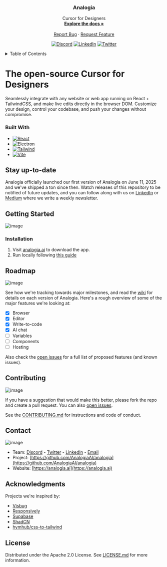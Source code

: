 <!-- Improved compatibility of back to top link: See: https://github.com/othneildrew/Best-README-Template/pull/73 -->

<a id="readme-top"></a>

<!-- ![image](https://github.com/user-attachments/assets/7b787ac7-96cd-44fd-90da-46996e1e1bf5) -->

<div align="center">
<h3 align="center">Analogia</h3>
  <p align="center">
    Cursor for Designers
    <br />
    <a href="https://github.com/AnalogiaAI/analogia/wiki"><strong>Explore the docs »</strong></a>
    <br />
    <br />
    <!-- <a href="https://youtu.be/RSX_3EaO5eU?feature=shared">View Demo</a> -->
    <!-- · -->
    <a href="https://github.com/AnalogiaAI/analogia/issues/new?labels=bug&template=bug-report---.md">Report Bug</a>
    ·
    <a href="https://github.com/AnalogiaAI/analogia/issues/new?labels=enhancement&template=feature-request---.md">Request Feature</a>
  </p>
  <!-- PROJECT SHIELDS -->
<!--
*** I'm using markdown "reference style" links for readability.
*** Reference links are enclosed in brackets [ ] instead of parentheses ( ).
*** See the bottom of this document for the declaration of the reference variables
*** for contributors-url, forks-url, etc. This is an optional, concise syntax you may use.
*** https://www.markdownguide.org/basic-syntax/#reference-style-links
-->
<!-- [![Contributors][contributors-shield]][contributors-url]
[![Forks][forks-shield]][forks-url]
[![Stargazers][stars-shield]][stars-url]
[![Issues][issues-shield]][issues-url]
[![Apache License][license-shield]][license-url] -->

[![Discord][discord-shield]][discord-url]
[![LinkedIn][linkedin-shield]][linkedin-url]
[![Twitter][twitter-shield]][twitter-url]

<!-- [![Weave][weave-shield]][weave-url] -->

</div>

<!-- TABLE OF CONTENTS -->
<details>
  <summary>Table of Contents</summary>
  <ol>
    <li><a href="#installation">Installation</a></li>
    <!-- <li><a href="#usage">Usage</a></li> -->
    <li><a href="#roadmap">Roadmap</a></li>
    <li><a href="#contributing">Contributing</a></li>
    <li><a href="#contact">Contact</a></li>
    <li><a href="#acknowledgments">Acknowledgments</a></li>
    <li><a href="#license">License</a></li>
  </ol>
</details>

# The open-source Cursor for Designers

Seamlessly integrate with any website or web app running on React + TailwindCSS, and make live edits directly in the browser DOM. Customize your design, control your codebase, and push your changes without compromise.

<!-- https://github.com/user-attachments/assets/c8782d1e-fedc-46f3-8735-c3a762d4db16

![Analogia-GitHub-Example](https://github.com/user-attachments/assets/642de37a-72cc-4056-8eb7-8eb42714cdc4) -->

### Built With

- [![React][React.js]][React-url]
- [![Electron][Electron.js]][Electron-url]
- [![Tailwind][TailwindCSS]][Tailwind-url]
- [![Vite][Vite.js]][Vite-url]

## Stay up-to-date

Analogia officially launched our first version of Analogia on June 11, 2025 and we've shipped a ton since then. Watch releases of this repository to be notified of future updates, and you can follow along with us on [LinkedIn](https://www.linkedin.com/company/onlook-dev) or [Medium](https://medium.com/@analogia) where we write a weekly newsletter.

<!-- ![Starproject](https://github.com/user-attachments/assets/07742b21-dd98-4be3-b6a6-13d8132af398) -->

## Getting Started

![image](https://github.com/user-attachments/assets/18b6ad5a-1d5a-4396-af8c-8b85936acf39)

### Installation

1.  Visit [analogia.ai](https://analogia.ai/) to download the app.
2.  Run locally following [this guide](https://github.com/AnalogiaAI/analogia/wiki/Building-from-source)

<!-- ### Usage

Analogia will run on any React project, bring your own React project or create one using Analogia

<img width="676" alt="Screenshot 2024-11-27 at 9 36 47 AM" src="https://github.com/user-attachments/assets/ec5c9bb2-7d0a-4754-962e-5d0c9fe0d706">

Use the chat to create or edit a project you're working on. At any time, you can always right-click an element to open up the exact location of the element in code. Just be sure to choose your preferred IDE in the upper-right Corner of the screen.

<img width="600" alt="image" src="https://github.com/user-attachments/assets/4ad9f411-b172-4430-81ef-650f4f314666" />

<img width="403" alt="image" src="https://github.com/user-attachments/assets/44339458-05a7-46c3-b4f8-b7e125260216" /> -->

## Roadmap

![image](https://github.com/user-attachments/assets/f64b51df-03be-44d1-ae35-82e6dc960d06)

See how we're tracking towards major milestones, and read the [wiki](https://github.com/AnalogiaAI/analogia/wiki/Roadmap) for details on each version of Analogia. Here's a rough overview of some of the major features we're looking at:

- [x] Browser
- [x] Editor
- [x] Write-to-code
- [x] AI chat
- [ ] Variables
- [ ] Components
- [ ] Hosting

Also check the [open issues](https://github.com/AnalogiaAI/analogia/issues) for a full list of proposed features (and known issues).

## Contributing

![image](https://github.com/user-attachments/assets/ecc94303-df23-46ae-87dc-66b040396e0b)

If you have a suggestion that would make this better, please fork the repo and create a pull request. You can also [open issues](https://github.com/AnalogiaAI/analogia/issues).

See the [CONTRIBUTING.md](CONTRIBUTING.md) for instructions and code of conduct.

<!-- #### Contributors

<a href="https://github.com/AnalogiaAI/analogia/graphs/contributors">
  <img src="https://contrib.rocks/image?repo=AnalogiaAI/analogia&t=1" />
</a> -->

## Contact

![image](https://github.com/user-attachments/assets/60684b68-1925-4550-8efd-51a1509fc953)

- Team: [Discord](https://discord.gg/HYzeUDXJvZ) - [Twitter](https://twitter.com/analogia_ai) - [LinkedIn](https://www.linkedin.com/company/onlook-dev/) - [Email](mailto:contact@analogia.ai)
- Project: [https://github.com/AnalogiaAI/analogia](https://github.com/AnalogiaAI/analogia)
- Website: [https://analogia.ai](https://analogia.ai)

## Acknowledgments

Projects we're inspired by:

- [Visbug](https://github.com/GoogleChromeLabs/ProjectVisBug)
- [Responsively](https://github.com/responsively-org/responsively-app)
- [Supabase](https://github.com/supabase/supabase)
- [ShadCN](https://github.com/shadcn-ui/ui)
- [hymhub/css-to-tailwind](https://github.com/hymhub/css-to-tailwind)

## License

Distributed under the Apache 2.0 License. See [LICENSE.md](LICENSE.md) for more information.

<!-- https://www.markdownguide.org/basic-syntax/#reference-style-links -->

[contributors-shield]: https://img.shields.io/github/contributors/AnalogiaAI/studio.svg?style=for-the-badge
[contributors-url]: https://github.com/AnalogiaAI/analogia/graphs/contributors
[forks-shield]: https://img.shields.io/github/forks/AnalogiaAI/studio.svg?style=for-the-badge
[forks-url]: https://github.com/AnalogiaAI/analogia/network/members
[stars-shield]: https://img.shields.io/github/stars/AnalogiaAI/studio.svg?style=for-the-badge
[stars-url]: https://github.com/AnalogiaAI/analogia/stargazers
[issues-shield]: https://img.shields.io/github/issues/AnalogiaAI/studio.svg?style=for-the-badge
[issues-url]: https://github.com/AnalogiaAI/analogia/issues
[license-shield]: https://img.shields.io/github/license/AnalogiaAI/studio.svg?style=for-the-badge
[license-url]: https://github.com/AnalogiaAI/analogia/blob/master/LICENSE.txt
[linkedin-shield]: https://img.shields.io/badge/-LinkedIn-black.svg?logo=linkedin&colorB=555
[linkedin-url]: https://www.linkedin.com/company/AnalogiaAI
[twitter-shield]: https://img.shields.io/badge/-Twitter-black?logo=x&colorB=555
[twitter-url]: https://x.com/analogia_ai
[discord-shield]: https://img.shields.io/badge/-Discord-black?logo=discord&colorB=555
[discord-url]: https://discord.gg/HYzeUDXJvZ
[React.js]: https://img.shields.io/badge/react-%2320232a.svg?logo=react&logoColor=%2361DAFB
[React-url]: https://reactjs.org/
[TailwindCSS]: https://img.shields.io/badge/tailwindcss-%2338B2AC.svg?logo=tailwind-css&logoColor=white
[Tailwind-url]: https://tailwindcss.com/
[Electron.js]: https://img.shields.io/badge/Electron-191970?logo=Electron&logoColor=white
[Electron-url]: https://www.electronjs.org/
[Vite.js]: https://img.shields.io/badge/vite-%23646CFF.svg?logo=vite&logoColor=white
[Vite-url]: https://vitejs.dev/
[product-screenshot]: assets/brand.png
[weave-shield]: https://img.shields.io/endpoint?url=https%3A%2F%2Fapp.workweave.ai%2Fapi%2Frepository%2Fbadge%2Forg_pWcXBHJo3Li2Te2Y4WkCPA33%2F820087727&cacheSeconds=3600&labelColor=#131313
[weave-url]: https://app.workweave.ai/reports/repository/org_pWcXBHJo3Li2Te2Y4WkCPA33/820087727
